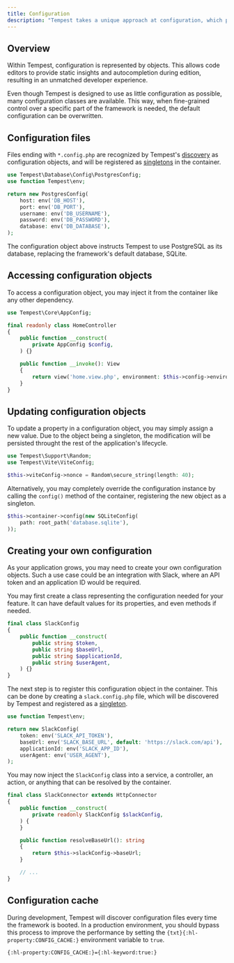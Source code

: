 ```yaml
---
title: Configuration
description: "Tempest takes a unique approach at configuration, which provides an excellent developer experience due to its inherent support from code editors."
---
```


## Overview

Within Tempest, configuration is represented by objects. This allows code editors to provide static insights and autocompletion during edition, resulting in an unmatched developer experience.

Even though Tempest is designed to use as little configuration as possible, many configuration classes are available. This way, when fine-grained control over a specific part of the framework is needed, the default configuration can be overwritten.

## Configuration files

Files ending with `*.config.php` are recognized by Tempest's [discovery](../4-internals/02-discovery) as configuration objects, and will be registered as [singletons](./01-container#singletons) in the container.

```php src/postgres.config.php
use Tempest\Database\Config\PostgresConfig;
use function Tempest\env;

return new PostgresConfig(
    host: env('DB_HOST'),
    port: env('DB_PORT'),
    username: env('DB_USERNAME'),
    password: env('DB_PASSWORD'),
    database: env('DB_DATABASE'),
);
```

The configuration object above instructs Tempest to use PostgreSQL as its database, replacing the framework's default database, SQLite.

## Accessing configuration objects

To access a configuration object, you may inject it from the container like any other dependency.

```php
use Tempest\Core\AppConfig;

final readonly class HomeController
{
    public function __construct(
        private AppConfig $config,
    ) {}

    public function __invoke(): View
    {
        return view('home.view.php', environment: $this->config->environment);
    }
}
```

## Updating configuration objects

To update a property in a configuration object, you may simply assign a new value. Due to the object being a singleton, the modification will be persisted throught the rest of the application's lifecycle.

```php
use Tempest\Support\Random;
use Tempest\Vite\ViteConfig;

$this->viteConfig->nonce = Random\secure_string(length: 40);
```

Alternatively, you may completely override the configuration instance by calling the `config()` method of the container, registering the new object as a singleton.

```php
$this->container->config(new SQLiteConfig(
    path: root_path('database.sqlite'),
));
```

## Creating your own configuration

As your application grows, you may need to create your own configuration objects. Such a use case could be an integration with Slack, where an API token and an application ID would be required.

You may first create a class representing the configuration needed for your feature. It can have default values for its properties, and even methods if needed.

```php src/Slack/SlackConfig.php
final class SlackConfig
{
    public function __construct(
        public string $token,
        public string $baseUrl,
        public string $applicationId,
        public string $userAgent,
    ) {}
}
```

The next step is to register this configuration object in the container. This can be done by creating a `slack.config.php` file, which will be discovered by Tempest and registered as a [singleton](./01-container#singletons).

```php src/Slack/slack.config.php
use function Tempest\env;

return new SlackConfig(
    token: env('SLACK_API_TOKEN'),
    baseUrl: env('SLACK_BASE_URL', default: 'https://slack.com/api'),
    applicationId: env('SLACK_APP_ID'),
    userAgent: env('USER_AGENT'),
);
```

You may now inject the `SlackConfig` class into a service, a controller, an action, or anything that can be resolved by the container.

```php src/Slack/SlackConnector.php
final class SlackConnector extends HttpConnector
{
    public function __construct(
        private readonly SlackConfig $slackConfig,
    ) {
    }

    public function resolveBaseUrl(): string
    {
        return $this->slackConfig->baseUrl;
    }

    // ...
}
```

## Configuration cache

During development, Tempest will discover configuration files every time the framework is booted. In a production environment, you should bypass this process to improve the performance by setting the `{txt}{:hl-property:CONFIG_CACHE:}` environment variable to `true`.

```env .env
{:hl-property:CONFIG_CACHE:}={:hl-keyword:true:}
```

